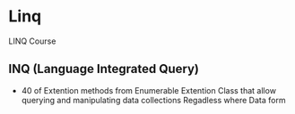# Linq
LINQ Course
## INQ (Language Integrated Query) 
+ 40 of Extention methods from Enumerable Extention Class that allow querying and manipulating data collections Regadless where Data form
